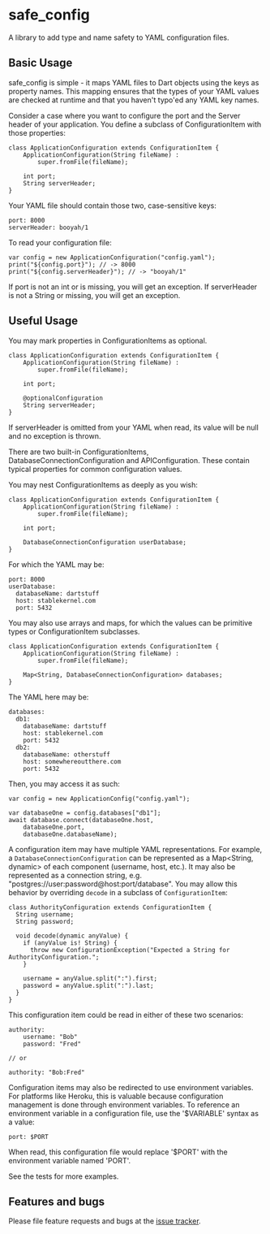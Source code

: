 # safe_config

A library to add type and name safety to YAML configuration files.

## Basic Usage

safe_config is simple - it maps YAML files to Dart objects using the keys as property names. 
This mapping ensures that the types of your YAML values are checked at runtime and that 
you haven't typo'ed any YAML key names.

Consider a case where you want to configure the port and the Server header of your application.
You define a subclass of ConfigurationItem with those properties:

```
class ApplicationConfiguration extends ConfigurationItem {
 	ApplicationConfiguration(String fileName) : 
 		super.fromFile(fileName);
	
	int port;
	String serverHeader;
}
```

Your YAML file should contain those two, case-sensitive keys:

```
port: 8000
serverHeader: booyah/1
```

To read your configuration file:

```
var config = new ApplicationConfiguration("config.yaml");
print("${config.port}"); // -> 8000
print("${config.serverHeader}"); // -> "booyah/1"
```

If port is not an int or is missing, you will get an exception. 
If serverHeader is not a String or missing, you will get an exception.

## Useful Usage

You may mark properties in ConfigurationItems as optional.
```
class ApplicationConfiguration extends ConfigurationItem {
 	ApplicationConfiguration(String fileName) : 
 		super.fromFile(fileName);
	
	int port;
	
	@optionalConfiguration
	String serverHeader;
}
```

If serverHeader is omitted from your YAML when read, its value will be null and no exception is thrown.

There are two built-in ConfigurationItems, DatabaseConnectionConfiguration and APIConfiguration. These contain
typical properties for common configuration values.

You may nest ConfigurationItems as deeply as you wish:

```
class ApplicationConfiguration extends ConfigurationItem {
 	ApplicationConfiguration(String fileName) : 
 		super.fromFile(fileName);
	
	int port;
	
	DatabaseConnectionConfiguration userDatabase;
}
```

For which the YAML may be:
```
port: 8000
userDatabase:
  databaseName: dartstuff
  host: stablekernel.com
  port: 5432
```

You may also use arrays and maps, for which the values can be primitive types or ConfigurationItem subclasses.
```
class ApplicationConfiguration extends ConfigurationItem {
 	ApplicationConfiguration(String fileName) : 
 		super.fromFile(fileName);
		
	Map<String, DatabaseConnectionConfiguration> databases;
}
```

The YAML here may be:
```
databases:
  db1:
    databaseName: dartstuff
    host: stablekernel.com
    port: 5432
  db2:
    databaseName: otherstuff
    host: somewhereoutthere.com
    port: 5432
```

Then, you may access it as such:

```
var config = new ApplicationConfig("config.yaml");

var databaseOne = config.databases["db1"];
await database.connect(databaseOne.host, 
	databaseOne.port, 
	databaseOne.databaseName);
```

A configuration item may have multiple YAML representations. For example, a `DatabaseConnectionConfiguration` can be represented as a Map<String, dynamic> of each component (username, host, etc.). It may also be represented as a connection string, e.g. "postgres://user:password@host:port/database". You may allow this behavior by overriding `decode` in a subclass of `ConfigurationItem`:

```
class AuthorityConfiguration extends ConfigurationItem {
  String username;
  String password;

  void decode(dynamic anyValue) {
    if (anyValue is! String) {
      throw new ConfigurationException("Expected a String for AuthorityConfiguration.";
    }

    username = anyValue.split(":").first;
    password = anyValue.split(":").last;
  }
}
```

This configuration item could be read in either of these two scenarios:

```
authority:
    username: "Bob"
    password: "Fred"

// or

authority: "Bob:Fred"
```

Configuration items may also be redirected to use environment variables. For platforms like Heroku, this is valuable because configuration management is done through environment variables. To reference an environment variable in a configuration file, use the '$VARIABLE' syntax as a value:

```
port: $PORT
```

When read, this configuration file would replace '$PORT' with the environment variable named 'PORT'.

See the tests for more examples.

## Features and bugs

Please file feature requests and bugs at the [issue tracker][tracker].

[tracker]: http://github.com/stablekernel/safe_config/issues
